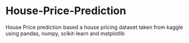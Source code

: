 # House-Price-Prediction
House Price prediction based a house pricing dataset taken from kaggle using pandas, numpy, scikit-learn and matplotlib
